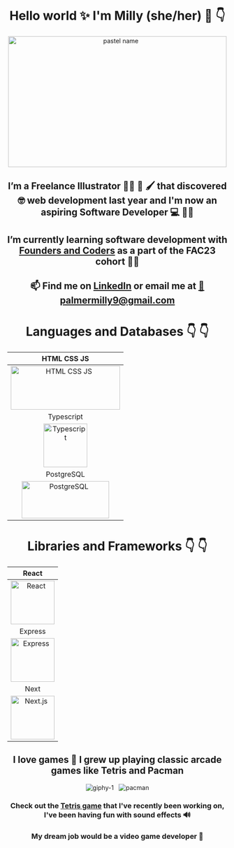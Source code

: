   <div align="center">
  
# Hello world ✨ I'm Milly (she/her) 👋 :point_down:

  <div align="center">
  
<img src="https://user-images.githubusercontent.com/62570785/146103687-8469ed0c-b49a-4f71-9c6c-f2f181bb2495.jpg" alt="pastel name" width="500" height="300">
  
</div>

## I’m a Freelance Illustrator :artist: 🎨 🖌️ that discovered 🤓 web development last year and I'm now an aspiring Software Developer 💻 :woman_technologist:
## I’m currently learning software development with [Founders and Coders](https://www.foundersandcoders.com/) as a part of the FAC23 cohort :woman_student:
## 📫 Find me on [LinkedIn](https://linkedin.com/in/milly-palmer-144b89115/) or email me at [:email:    palmermilly9@gmail.com](mailto:palmermilly9@gmail.com)


  # Languages and Databases 👇 👇
  
  <div align="center">
  
  | HTML CSS JS |
  | :------: | 
  | <img src="https://user-images.githubusercontent.com/62570785/148469032-4c422f0c-1e85-4bcf-97db-75fa67003cb3.png" alt="HTML CSS JS" width="250" height="100"> |
  | Typescript |
  | <img src="https://user-images.githubusercontent.com/62570785/155903643-3364dfaf-da5d-4bc1-8f42-efa2d903999e.png" alt="Typescript" width="100" height="100"> |
  | PostgreSQL |
  | <img src="https://user-images.githubusercontent.com/62570785/150702030-0526f0b6-7464-4e88-a65d-88b438c83b66.png" alt="PostgreSQL" width="200" height="85"> |
  
 </div>

# Libraries and Frameworks 👇 👇


<div align="center">
  
  | React |
  | :-------: |
  | <img src="https://user-images.githubusercontent.com/62570785/155860891-f44b125d-7b17-440e-b570-db20f21baaaa.png" alt="React" width="100" height="100"> |
  | Express |
  | <img src="https://user-images.githubusercontent.com/62570785/155861987-2e239ec0-b4cb-43e8-82d2-c96ca9504f16.png" alt="Express" width="100" height="100"> |
  | Next |
  | <img src="https://user-images.githubusercontent.com/62570785/155861991-59824c44-8cc4-4cc4-856c-d949d5102002.png" alt="Next.js" width="100" height="100"> |
  
</div>



## I love games 🤹 I grew up playing classic arcade games like Tetris and Pacman

<div align="center">

 ![giphy-1](https://user-images.githubusercontent.com/62570785/148467106-0600a92a-9f5e-4ce8-88c1-2f0bcf6ea568.gif) &nbsp; 
 ![pacman](https://user-images.githubusercontent.com/62570785/148466325-55e20965-e926-48ea-9f77-36b42d1f4c9c.jpg) 
  
</div>

### Check out the [Tetris game](https://millipede-cpu.github.io/tetris/) that I've recently been working on, I've been having fun with sound effects 🔊  ###

### My dream job would be a video game developer 🤩 ###
  </div>
<!---
millipede-cpu/millipede-cpu is a ✨ special ✨ repository because its `README.md` (this file) appears on your GitHub profile.
You can click the Preview link to take a look at your changes.
--->

